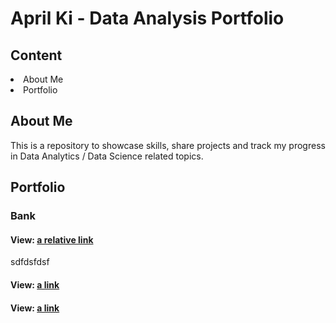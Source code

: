 # April Ki - Data Analysis Portfolio

## Content
<div>
  <li>About Me</li>
  <li>Portfolio</li>
</div>

## About Me
This is a repository to showcase skills, share projects and track my progress in Data Analytics / Data Science related topics.

## Portfolio

### Bank

#### View: [a relative link](MarketingCampaignsBank.ipynb)

sdfdsfdsf

#### View: [a link](https://public.tableau.com/app/profile/jihyun.ki4896/viz/BILLIONAIRES2022/FobesBillionaires2022)
#### View: [a link](https://public.tableau.com/app/profile/jihyun.ki4896/viz/StudentPerfomance_16594734536610/Student)
